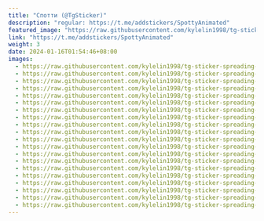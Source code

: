 ```yaml
---
title: "Спотти (@TgSticker)"
description: "regular: https://t.me/addstickers/SpottyAnimated"
featured_image: "https://raw.githubusercontent.com/kylelin1998/tg-sticker-spreading-worldwide-images/main/img/9593f380-01f8-4cc4-8504-794c3c390d06.jpg"
link: "https://t.me/addstickers/SpottyAnimated"
weight: 3
date: 2024-01-16T01:54:46+08:00
images:
  - https://raw.githubusercontent.com/kylelin1998/tg-sticker-spreading-worldwide-images/main/img/9593f380-01f8-4cc4-8504-794c3c390d06.jpg
  - https://raw.githubusercontent.com/kylelin1998/tg-sticker-spreading-worldwide-images/main/img/1aee2a7c-87c2-40cc-8e85-ac9c3d07f284.jpg
  - https://raw.githubusercontent.com/kylelin1998/tg-sticker-spreading-worldwide-images/main/img/b906005d-c914-4eca-af60-07aea63a4ed0.jpg
  - https://raw.githubusercontent.com/kylelin1998/tg-sticker-spreading-worldwide-images/main/img/6651f4de-748a-4b7e-9e75-e49217d97e25.jpg
  - https://raw.githubusercontent.com/kylelin1998/tg-sticker-spreading-worldwide-images/main/img/3cab7867-cf04-44a3-baaf-4516a44cf5a3.jpg
  - https://raw.githubusercontent.com/kylelin1998/tg-sticker-spreading-worldwide-images/main/img/88292d62-cb7e-4728-917a-3b5e9356fcfb.jpg
  - https://raw.githubusercontent.com/kylelin1998/tg-sticker-spreading-worldwide-images/main/img/5e1f2711-9ee3-4ba6-bcd5-9138bc1f5eb6.jpg
  - https://raw.githubusercontent.com/kylelin1998/tg-sticker-spreading-worldwide-images/main/img/9e4ebcc9-ffb2-4c91-a423-58a13bc23154.jpg
  - https://raw.githubusercontent.com/kylelin1998/tg-sticker-spreading-worldwide-images/main/img/d2326a5b-d731-4601-a710-1c93ebc88e97.jpg
  - https://raw.githubusercontent.com/kylelin1998/tg-sticker-spreading-worldwide-images/main/img/68bda427-2df6-454d-b987-56ca5d70f641.jpg
  - https://raw.githubusercontent.com/kylelin1998/tg-sticker-spreading-worldwide-images/main/img/59c6e431-9d56-4ad2-96d9-5a68d003752a.jpg
  - https://raw.githubusercontent.com/kylelin1998/tg-sticker-spreading-worldwide-images/main/img/4025bd4e-e4f3-484b-be20-704132d70af2.jpg
  - https://raw.githubusercontent.com/kylelin1998/tg-sticker-spreading-worldwide-images/main/img/506eaeda-1818-4341-ac8a-91124074a1d6.jpg
  - https://raw.githubusercontent.com/kylelin1998/tg-sticker-spreading-worldwide-images/main/img/cd9f4085-2ddb-4f6b-916c-fee36b9301c0.jpg
  - https://raw.githubusercontent.com/kylelin1998/tg-sticker-spreading-worldwide-images/main/img/02ca698a-aeb7-4fe6-9a15-8d3cb992b505.jpg
  - https://raw.githubusercontent.com/kylelin1998/tg-sticker-spreading-worldwide-images/main/img/375135bb-9aa0-4e0a-b277-395c6c38f8e9.jpg
  - https://raw.githubusercontent.com/kylelin1998/tg-sticker-spreading-worldwide-images/main/img/be07f5f9-c1d7-45ae-8eb5-097dee6138fc.jpg
  - https://raw.githubusercontent.com/kylelin1998/tg-sticker-spreading-worldwide-images/main/img/f30a9633-f12f-47ae-b7d3-f034e142be88.jpg
  - https://raw.githubusercontent.com/kylelin1998/tg-sticker-spreading-worldwide-images/main/img/246a6aa3-d795-438d-95f5-dff9788fafd0.jpg
  - https://raw.githubusercontent.com/kylelin1998/tg-sticker-spreading-worldwide-images/main/img/271d43d0-fc8f-4756-a297-cf05e85e33f8.jpg
---
```

